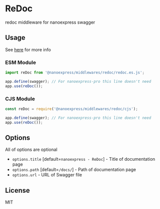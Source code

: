 # ReDoc

redoc middleware for nanoexpress swagger

## Usage

See [here](https://github.com/Redocly/redoc/) for more info

### ESM Module

```js
import reDoc from '@nanoexpress/middlewares/redoc/redoc.es.js';

app.define(swagger); // For nanoexpress-pro this line doesn't need
app.use(reDoc());
```

### CJS Module

```js
const reDoc = require('@nanoexpress/middlewares/redoc/cjs');

app.define(swagger); // For nanoexpress-pro this line doesn't need
app.use(reDoc());
```

## Options

All of options are optional

- `options.title` [default=`nanoexpress - ReDoc`] - Title of documentation page
- `options.path` [default=`/docs/`] - Path of documentation page
- `options.url` - URL of Swagger file

## License

MIT
